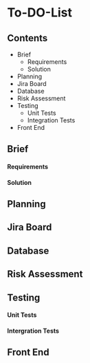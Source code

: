 # To-DO-List

## Contents 

- Brief
  - Requirements
  - Solution
- Planning
- Jira Board
- Database
- Risk Assessment
- Testing
   - Unit Tests
   - Integration Tests
- Front End 

## Brief

#### Requirements

#### Solution

## Planning

## Jira Board

## Database

## Risk Assessment

## Testing

#### Unit Tests

#### Intergration Tests

## Front End
